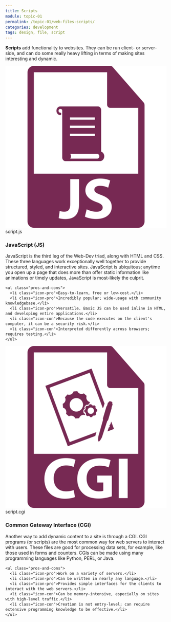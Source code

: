 ```yaml
---
title: Scripts
module: topic-01
permalink: /topic-01/web-files-scripts/
categories: development
tags: design, file, script
---
```


<div class="divider-heading"></div>

**Scripts** add functionality to websites. They can be run client- or server-side, and can do some really heavy lifting in terms of making sites interesting and dynamic.


<div class="divider-pg"></div>


<div class="row img-text-columns">
  <div class="col-lg-2">
    <img src="../img/web-scripts-js.svg" title="JavaScript" alt="js icon" />
    <span>script.js</span>
  </div>
  <div class="col-lg-10">
    <h3>JavaScript (<b>JS</b>)</h3>
    <p>JavaScript is the third leg of the Web-Dev triad, along with HTML and CSS. These three languages work exceptionally well together to provide structured, styled, and interactive sites. JavaScript is ubiquitous; anytime you open up a page that does more than offer static information like animations or timely updates, JavaScript is most-likely the culprit. </p>

    <ul class="pros-and-cons">
      <li class="icon-pro">Easy-to-learn, free or low-cost.</li>
      <li class="icon-pro">Incredibly popular; wide-usage with community knowledgebase.</li>
      <li class="icon-pro">Versatile. Basic JS can be used inline in HTML, and developing entire applications.</li>
      <li class="icon-con">Because the code executes on the client's computer, it can be a security risk.</li>
      <li class="icon-con">Interpreted differently across browsers; requires testing.</li>
    </ul>
  </div>
</div>

<div class="row img-text-columns">
  <div class="col-lg-2">
    <img src="../img/web-scripts-cgi.svg" title="CGI" alt="cgi icon" />
    <span>script.cgi</span>
  </div>
  <div class="col-lg-10">
    <h3>Common Gateway Interface (<b>CGI</b>)</h3>
    <p>Another way to add dynamic content to a site is through a CGI. CGI programs (or scripts) are the most common way for web servers to interact with users. These files are good for processing data sets, for example, like those used in forms and counters. CGIs can be made using many programming languages like Python, PERL, or Java.</p>

    <ul class="pros-and-cons">
      <li class="icon-pro">Work on a variety of servers.</li>
      <li class="icon-pro">Can be written in nearly any language.</li>
      <li class="icon-pro">Provides simple interfaces for the clients to interact with the web servers.</li>
      <li class="icon-con">Can be memory-intensive, especially on sites with high-level traffic.</li>
      <li class="icon-con">Creation is not entry-level; can require extensive programming knowledge to be effective.</li>
    </ul>
  </div>
</div>
